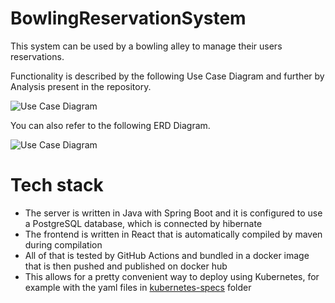 # BowlingReservationSystem

This system can be used by a bowling alley to manage their users reservations.

Functionality is described by the following Use Case Diagram and further by Analysis present in the repository.

![Use Case Diagram](https://drive.google.com/uc?export=view&id=1hj5hHYzzj_LsvGsLT8bA0t_EdzgbdIJz)

You can also refer to the following ERD Diagram.

![Use Case Diagram](https://drive.google.com/uc?export=view&id=1QyL_qiP26h3APjhSeEyRlHpTwHblvBV3)

# Tech stack

- The server is written in Java with Spring Boot and it is configured to use a PostgreSQL database, which is connected by hibernate
- The frontend is written in React that is automatically compiled by maven during compilation
- All of that is tested by GitHub Actions and bundled in a docker image that is then pushed and published on docker hub
- This allows for a pretty convenient way to deploy using Kubernetes, for example with the yaml files in <a href="https://github.com/RedDawe/BowlingReservationSystem/tree/main/kubernetes-specs">kubernetes-specs</a> folder

